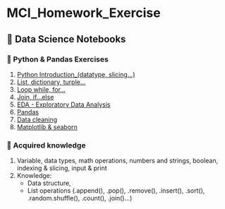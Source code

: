 # MCI_Homework_Exercise

## 📘 Data Science Notebooks

### 🐍 Python & Pandas Exercises

1. [Python Introduction_(datatype, slicing...)](./Python%20Introduction_Exercises_v2.ipynb)
2. [List, dictionary, turple...](./l22-homeworks_v2.ipynb)
3. [Loop while, for...](./l4-homeworks.ipynb)
4. [Join, if...else](./l32-l3-exercises.ipynb)
5. [EDA - Exploratory Data Analysis](./l42-restaurant_lab.ipynb)
6. [Pandas](./L5.1%20Titanic%20lab.ipynb)
7. [Data cleaning](./l62-kickstarter_cleaning_data_lab.ipynb)
8. [Matplotlib & seaborn](./l72-bicycle_store_lab.ipynb)

### ️🥊 Acquired knowledge

1. Variable, data types, math operations, numbers and strings, boolean, indexing & slicing, input & print
2. Knowledge:
   -  Data structure,
   -  List operations (.append(), .pop(), .remove(), .insert(), .sort(), .random.shuffle(), .count(), .join()...)
